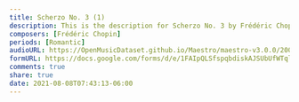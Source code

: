 ```yaml
---
title: Scherzo No. 3 (1)
description: This is the description for Scherzo No. 3 by Frédéric Chopin
composers: [Frédéric Chopin]
periods: [Romantic]
audioURL: https://OpenMusicDataset.github.io/Maestro/maestro-v3.0.0/2006/MIDI-Unprocessed_01_R1_2006_01-09_ORIG_MID--AUDIO_01_R1_2006_05_Track05_wav.midi
formURL: https://docs.google.com/forms/d/e/1FAIpQLSfspqbdiskAJSUbUfWTql3GUYMb1ERQic3LJLaOH_lbIUy2NQ/viewform
comments: true
share: true
date: 2021-08-08T07:43:13-06:00
---
```

